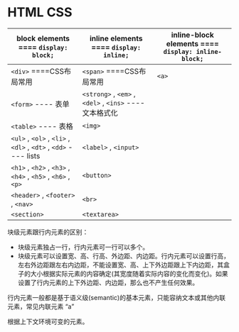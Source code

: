 # HTML CSS

| block elements ==== `display: block;`                        | inline elements ==== `display: inline;`                 | inline-block elements ==== `display: inline-block;` |
| ------------------------------------------------------------ | ------------------------------------------------------- | --------------------------------------------------- |
| `<div>` ====CSS布局常用                                      | `<span>` ====CSS布局常用                                | `<a>`                                               |
| `<form>` ---- 表单                                           | `<strong>` , `<em>` , `<del>` , `<ins>` ---- 文本格式化 |                                                     |
| `<table>` ---- 表格                                          | `<img>`                                                 |                                                     |
| `<ul>` , `<ol>` , `<li>` , `<dl>` , `<dt>` , `<dd>` ---- lists | `<label>` , `<input>`                                   |                                                     |
| `<h1>` , `<h2>` , `<h3>` , `<h4>` , `<h5>` , `<h6>` , `<p>`  | `<button>`                                              |                                                     |
| `<header>` , `<footer>` , `<nav>`                            | `<br>`                                                  |                                                     |
| `<section>`                                                  | `<textarea>`                                            |                                                     |

块级元素跟行内元素的区别：

* 块级元素独占一行，行内元素可一行可以多个。
* 块级元素可以设置宽、高、行高、外边距、内边距。行内元素可以设置行高，左右外边距跟左右内边距，不能设置宽、高、上下外边距跟上下内边距，其盒子的大小根据实际元素的内容确定(其宽度随着实际内容的变化而变化)。如果设置了行内元素的上下外边距、内边距，那么也不产生任何效果。

行内元素一般都是基于语义级(semantic)的基本元素，只能容纳文本或其他内联元素，常见内联元素 “a”

根据上下文环境可变的元素。